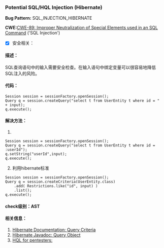 ### Potential SQL/HQL Injection (Hibernate)
**Bug Pattern:** SQL_INJECTION_HIBERNATE  

**CWE:**[CWE-89: Improper Neutralization of Special Elements used in an SQL Command](http://cwe.mitre.org/data/definitions/89.html) ('SQL Injection')
- [x] 安全相关：
#### 描述：
SQL查询语句中的输入需要安全检查。在输入语句中绑定变量可以很容易地降低SQL注入的风险。
#### 代码：

```
Session session = sessionFactory.openSession();
Query q = session.createQuery("select t from UserEntity t where id = " + input);
q.execute();
```
#### 解决方法：
1.
```
Session session = sessionFactory.openSession();
Query q = session.createQuery("select t from UserEntity t where id = :userId");
q.setString("userId",input);
q.execute();
```
2. 利用hibernate标准

```
Session session = sessionFactory.openSession();
Query q = session.createCriteria(UserEntity.class)
    .add( Restrictions.like("id", input) )
    .list();
q.execute();
```
#### check级别：AST
#### 相关信息：
1. [Hibernate Documentation: Query Criteria](https://docs.jboss.org/hibernate/orm/3.3/reference/en/html/querycriteria.html)
2. [Hibernate Javadoc: Query Object](https://docs.jboss.org/hibernate/orm/3.2/api/org/hibernate/Query.html)
3. [HQL for pentesters:](http://blog.h3xstream.com/2014/02/hql-for-pentesters.html)
